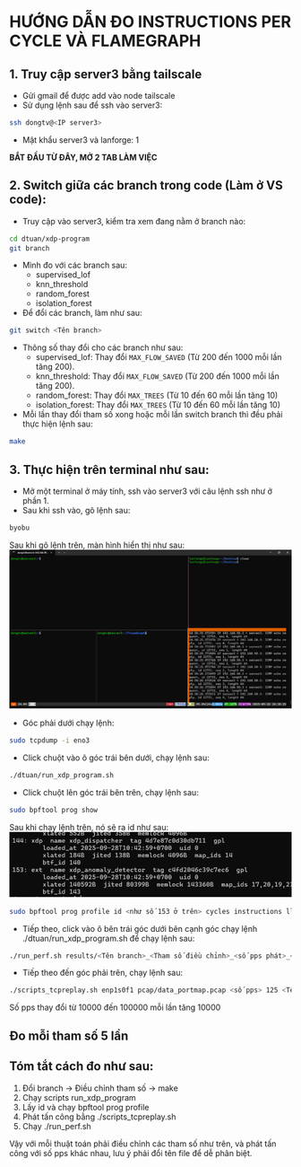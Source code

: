 # HƯỚNG DẪN ĐO INSTRUCTIONS PER CYCLE VÀ FLAMEGRAPH

## 1. Truy cập server3 bằng tailscale
- Gửi gmail để được add vào node tailscale
- Sử dụng lệnh sau để ssh vào server3: 
```bash
ssh dongtv@<IP server3>
```
- Mật khẩu server3 và lanforge: 1   

**BẮT ĐẦU TỪ ĐÂY, MỞ 2 TAB LÀM VIỆC**
## 2. Switch giữa các branch trong code (Làm ở VS code):
- Truy cập vào server3, kiểm tra xem đang nằm ở branch nào:
```bash
cd dtuan/xdp-program
git branch
```
- Mình đo với các branch sau:
    + supervised_lof
    + knn_threshold
    + random_forest
    + isolation_forest
- Để đổi các branch, làm như sau:
```bash
git switch <Tên branch>
```
- Thông số thay đổi cho các branch như sau:
    + supervised_lof: Thay đổi `MAX_FLOW_SAVED` (Từ 200 đến 1000 mỗi lần tăng 200).
    + knn_threshold: Thay đổi `MAX_FLOW_SAVED` (Từ 200 đến 1000 mỗi lần tăng 200).
    + random_forest: Thay đổi `MAX_TREES` (Từ 10 đến 60 mỗi lần tăng 10)
    + isolation_forest: Thay đổi `MAX_TREES` (Từ 10 đến 60 mỗi lần tăng 10)
- Mỗi lần thay đổi tham số xong hoặc mỗi lần switch branch thì đều phải thực hiện lệnh sau:
```bash
make
```
## 3. Thực hiện trên terminal như sau:
- Mở một terminal ở máy tính, ssh vào server3 với câu lệnh ssh như ở phần 1.
- Sau khi ssh vào, gõ lệnh sau:
```bash
byobu
```
Sau khi gõ lệnh trên, màn hình hiển thị như sau:
![Blabla](img/estimateblabla.png)

- Góc phải dưới chạy lệnh:
```bash
sudo tcpdump -i eno3
```

- Click chuột vào ô góc trái bên dưới, chạy lệnh sau:
```bash
./dtuan/run_xdp_program.sh
```
- Click chuột lên góc trái bên trên, chạy lệnh sau:
```bash
sudo bpftool prog show
```
Sau khi chạy lệnh trên, nó sẽ ra id như sau:
![Blablala](img/get_id.png)
```bash
sudo bpftool prog profile id <như số 153 ở trên> cycles instructions llc_misses dtlb_misses >> results/log_<Tên branch>_<Tham số điều chỉnh>_<số pps phát>_<số lần>.txt
```

- Tiếp theo, click vào ô bên trái góc dưới bên cạnh góc chạy lệnh ./dtuan/run_xdp_program.sh để chạy lệnh sau:
```bash
./run_perf.sh results/<Tên branch>_<Tham số điều chỉnh>_<số pps phát>_<số lần>.svg 120
```

- Tiếp theo đến góc phải trên, chạy lệnh sau:
```bash
./scripts_tcpreplay.sh enp1s0f1 pcap/data_portmap.pcap <số pps> 125 <Tên branch>_<Tham số điều chỉnh>.log
```
Số pps thay đổi từ 10000 đến 100000 mỗi lần tăng 10000
## Đo mỗi tham số 5 lần
## Tóm tắt cách đo như sau:
1. Đổi branch -> Điều chỉnh tham số -> make
2. Chạy scripts run_xdp_program
3. Lấy id và chạy bpftool prog profile
4. Phát tấn công bằng ./scripts_tcpreplay.sh
5. Chạy ./run_perf.sh 

Vậy với mỗi thuật toán phải điều chỉnh các tham số như trên, và phát tấn công với số pps khác nhau, lưu ý phải đổi tên file để dễ phân biệt.
